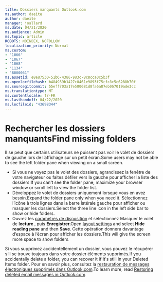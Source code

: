 ```yaml
---
title: Dossiers manquants Outlook.com
ms.author: daeite
author: daeite
manager: joallard
ms.date: 04/21/2020
ms.audience: Admin
ms.topic: article
ROBOTS: NOINDEX, NOFOLLOW
localization_priority: Normal
ms.custom:
- "1066"
- "1067"
- "1068"
- "1134"
- "8000061"
ms.assetid: e8e87530-51b6-4386-983c-8c8cca0c5b3f
ms.openlocfilehash: b484939b1427c0461e9893f75cfc8c5c6288b70f
ms.sourcegitcommit: 55eff703a17e500681d8fa6a87eb067019ade3cc
ms.translationtype: MT
ms.contentlocale: fr-FR
ms.lasthandoff: 04/22/2020
ms.locfileid: "43698344"
---
```

# <a name="find-missing-folders"></a><span data-ttu-id="4591e-102">Rechercher les dossiers manquants</span><span class="sxs-lookup"><span data-stu-id="4591e-102">Find missing folders</span></span>

<span data-ttu-id="4591e-103">Il se peut que certains utilisateurs ne puissent pas voir le volet de dossiers de gauche lors de l’affichage sur un petit écran.</span><span class="sxs-lookup"><span data-stu-id="4591e-103">Some users may not be able to see the left folder pane when viewing on a small screen.</span></span>

- <span data-ttu-id="4591e-104">Si vous ne voyez pas le volet des dossiers, agrandissez la fenêtre de votre navigateur ou faites défiler vers la gauche pour afficher la liste des dossiers.</span><span class="sxs-lookup"><span data-stu-id="4591e-104">If you can't see the folder pane, maximize your browser window or scroll left to view the folder list.</span></span>
- <span data-ttu-id="4591e-105">Développez le volet de dossiers uniquement lorsque vous en avez besoin.</span><span class="sxs-lookup"><span data-stu-id="4591e-105">Expand the folder pane only when you need it.</span></span> <span data-ttu-id="4591e-106">Sélectionnez l’icône à trois lignes dans la barre latérale gauche pour afficher ou masquer les dossiers.</span><span class="sxs-lookup"><span data-stu-id="4591e-106">Select the three line icon in the left side bar to show or hide folders.</span></span>
- <span data-ttu-id="4591e-107">Ouvrez les [paramètres de disposition](https://outlook.live.com/mail/options/mail/layout) et sélectionnez Masquer le volet de **lecture** , puis **Enregistrer**.</span><span class="sxs-lookup"><span data-stu-id="4591e-107">Open [layout settings](https://outlook.live.com/mail/options/mail/layout) and select **Hide reading pane** and then **Save**.</span></span> <span data-ttu-id="4591e-108">Cette opération donnera davantage d’espace à l’écran pour afficher les dossiers.</span><span class="sxs-lookup"><span data-stu-id="4591e-108">This will give the screen more space to show folders.</span></span>

<span data-ttu-id="4591e-109">Si vous supprimez accidentellement un dossier, vous pouvez le récupérer s’il se trouve toujours dans votre dossier éléments supprimés.</span><span class="sxs-lookup"><span data-stu-id="4591e-109">If you accidentally delete a folder, you can recover it if it's still in your Deleted Items folder.</span></span> <span data-ttu-id="4591e-110">Pour en savoir plus, consultez la [restauration de messages électroniques supprimés dans Outlook.com](https://support.office.com/article/cf06ab1b-ae0b-418c-a4d9-4e895f83ed50).</span><span class="sxs-lookup"><span data-stu-id="4591e-110">To learn more, read [Restoring deleted email messages in Outlook.com](https://support.office.com/article/cf06ab1b-ae0b-418c-a4d9-4e895f83ed50).</span></span>
